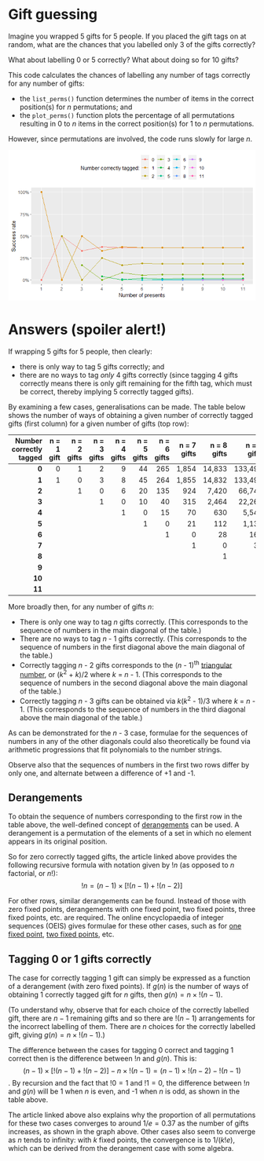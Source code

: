 # Gift guessing
Imagine you wrapped 5 gifts for 5 people. If you placed the gift tags on at random, what are the chances that you labelled only 3 of the gifts correctly?

What about labelling 0 or 5 correctly? What about doing so for 10 gifts?

This code calculates the chances of labelling any number of tags correctly for any number of gifts:
* the `list_perms()` function determines the number of items in the correct position(s) for *n* permutations; and
* the `plot_perms()` function plots the percentage of all permutations resulting in 0 to *n* items in the correct position(s) for 1 to *n* permutations.

However, since permutations are involved, the code runs slowly for large *n*.

 ![Success rate for correctly tagging 1 to 11 gifts](/image.png)

# Answers (spoiler alert!)
If wrapping 5 gifts for 5 people, then clearly:
* there is only way to tag 5 gifts correctly; and
* there are no ways to tag *only* 4 gifts correctly (since tagging 4 gifts correctly means there is only gift remaining for the fifth tag, which must be correct, thereby implying 5 correctly tagged gifts).

By examining a few cases, generalisations can be made. The table below shows the number of ways of obtaining a given number of correctly tagged gifts (first column) for a given number of gifts (top row):

| Number correctly tagged | n = 1 gift | n = 2 gifts | n = 3 gifts | n = 4 gifts | n = 5 gifts | n = 6 gifts | n = 7 gifts | n = 8 gifts | n = 9 gifts | n = 10 gifts | n = 11 gifts |
|------------------------:|-----------:|------------:|------------:|------------:|------------:|------------:|------------:|------------:|------------:|-------------:|-------------:|
|                   **0** |          0 |           1 |           2 |           9 |          44 |         265 |       1,854 |      14,833 |     133,496 |    1,334,961 |   14,684,570 |
|                   **1** |          1 |           0 |           3 |           8 |          45 |         264 |       1,855 |      14,832 |     133,497 |    1,334,960 |   14,684,571 |
|                   **2** |            |           1 |           0 |           6 |          20 |         135 |         924 |       7,420 |      66,744 |      667,485 |    7,342,280 |
|                   **3** |            |             |           1 |           0 |          10 |          40 |         315 |       2,464 |      22,260 |      222,480 |    2,447,445 |
|                   **4** |            |             |             |           1 |           0 |          15 |          70 |         630 |       5,544 |       55,650 |      611,820 |
|                   **5** |            |             |             |             |           1 |           0 |          21 |         112 |       1,134 |       11,088 |      122,430 |
|                   **6** |            |             |             |             |             |           1 |           0 |          28 |         168 |        1,890 |       20,328 |
|                   **7** |            |             |             |             |             |             |           1 |           0 |          36 |          240 |        2,970 |
|                   **8** |            |             |             |             |             |             |             |           1 |           0 |           45 |          330 |
|                   **9** |            |             |             |             |             |             |             |             |           1 |            0 |           55 |
|                  **10** |            |             |             |             |             |             |             |             |             |            1 |            0 |
|                  **11** |            |             |             |             |             |             |             |             |             |              |            1 |

More broadly then, for any number of gifts *n*:
* There is only one way to tag *n* gifts correctly. (This corresponds to the sequence of numbers in the main diagonal of the table.)
* There are no ways to tag *n* - 1 gifts correctly. (This corresponds to the sequence of numbers in the first diagonal above the main diagonal of the table.)
* Correctly tagging *n* - 2 gifts corresponds to the (*n* - 1)<sup>th</sup> [triangular number](https://en.wikipedia.org/wiki/Triangular_number), or (*k*<sup>2</sup> + *k*)/2 where *k* = *n* - 1.  (This corresponds to the sequence of numbers in the second diagonal above the main diagonal of the table.)
* Correctly tagging *n* - 3 gifts can be obtained via *k*(*k*<sup>2</sup> - 1)/3 where *k* = *n* - 1. (This corresponds to the sequence of numbers in the third diagonal above the main diagonal of the table.)

As can be demonstrated for the *n* - 3 case, formulae for the sequences of numbers in any of the other diagonals could also theoretically be found via arithmetic progressions that fit polynomials to the number strings.

Observe also that the sequences of numbers in the first two rows differ by only one, and alternate between a difference of +1 and -1.

## Derangements

To obtain the sequence of numbers corresponding to the first row in the table above, the well-defined concept of [derangements](https://en.wikipedia.org/wiki/Derangement) can be used. A derangement is a permutation of the elements of a set in which no element appears in its original position.

So for zero correctly tagged gifts, the article linked above provides the following recursive formula with notation given by !*n* (as opposed to *n* factorial, or *n*!): $$!n = (n-1) \times [!(n-1) + !(n-2)]$$

For other rows, similar derangements can be found. Instead of those with zero fixed points, derangements with one fixed point, two fixed points, three fixed points, etc. are required. The online encyclopaedia of integer sequences (OEIS) gives formulae for these other cases, such as for [one fixed point](https://oeis.org/A000240), [two fixed points](https://oeis.org/A000387), etc.

## Tagging 0 or 1 gifts correctly

The case for correctly tagging 1 gift can simply be expressed as a function of a derangement (with zero fixed points). If $`g(n)`$ is the number of ways of obtaining 1 correctly tagged gift for $n$ gifts, then $`g(n) = n \times !(n-1)`$.

(To understand why, observe that for each choice of the correctly labelled gift, there are $n - 1$ remaining gifts and so there are $`!(n - 1)`$ arrangements for the incorrect labelling of them. There are $n$ choices for the correctly labelled gift, giving $`g(n) = n \times !(n-1)`$.)

The difference between the cases for tagging 0 correct and tagging 1 correct then is the difference between $!n$ and $`g(n)`$. This is: $$(n-1) \times [!(n-1) + !(n-2)] - n \times !(n-1) = (n-1) \times !(n-2) - !(n-1)$$. By recursion and the fact that $`!0=1`$ and $`!1=0`$, the difference between $`!n`$ and $`g(n)`$ will be 1 when $n$ is even, and -1 when $n$ is odd, as shown in the table above.

The article linked above also explains why the proportion of all permutations for these two cases converges to around $`1/e = 0.37`$ as the number of gifts increases, as shown in the graph above. Other cases also seem to converge as $n$ tends to infinity: with $k$ fixed points, the convergence is to $`1/(k!e)`$, which can be derived from the derangement case with some algebra.
